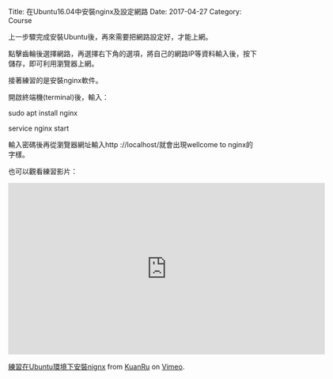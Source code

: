 Title: 在Ubuntu16.04中安裝nginx及設定網路
Date: 2017-04-27
Category: Course 

上一步驟完成安裝Ubuntu後，再來需要把網路設定好，才能上網。

點擊齒輪後選擇網路，再選擇右下角的選項，將自己的網路IP等資料輸入後，按下儲存，即可利用瀏覽器上網。


接著練習的是安裝nginx軟件。

開啟終端機(terminal)後，輸入：

sudo apt install nginx

service nginx start

輸入密碼後再從瀏覽器網址輸入http ://localhost/就會出現wellcome to nginx的字樣。


也可以觀看練習影片：

<iframe src="https://player.vimeo.com/video/214365006" width="640" height="347" frameborder="0" webkitallowfullscreen mozallowfullscreen allowfullscreen></iframe>
<p><a href="https://vimeo.com/214365006">練習在Ubuntu環境下安裝nignx</a> from <a href="https://vimeo.com/user58916608">KuanRu</a> on <a href="https://vimeo.com">Vimeo</a>.</p>